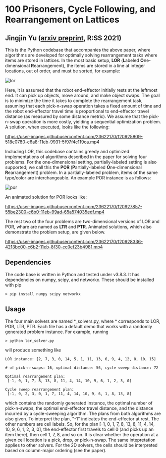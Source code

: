 # 100 Prisoners, Cycle Following, and Rearrangement on Lattices 

## Jingjin Yu ([arxiv preprint](https://arxiv.org/abs/2105.05366), R:SS 2021)

This is the Python codebase that accompanies the above paper, where algorithms are developed for optimally solving rearrangement tasks where items are stored in lattices. In the most basic setup, **LOR** (**L**abeled **O**ne-dimensional **R**earrangement), the items are stored in a line at integer locations, out of order, and must be sorted, for example:

![lor](https://user-images.githubusercontent.com/23622170/120925830-6ec2d600-c6a8-11eb-922a-9e461c318255.png)


Here, it is assumed that the robot end-effector initially rests at the leftmost end. It can pick up objects, move around, and make object swaps. The goal is to minimize the time it takes to complete the rearrangement task, assuming that each pick-n-swap operation takes a fixed amount of time and the robot end-effector travel time is proportional to end-effector travel distance (as measured by some distance metric). We assume that the pick-n-swap operation is more costly, yielding a sequential optimization problem. A solution, when executed, looks like the following: 

https://user-images.githubusercontent.com/23622170/120925809-518e0780-c6a8-11eb-9931-5f97f4c119ca.mp4


Including LOR, this codebase contains greedy and optimized implementations of algorithms described in the paper for solving four problems. For the one-dimensional setting, partially-labeled setting is also supported; we call this the **POR** (**P**artially-labeled **O**ne-dimensional **R**earrangement) problem. In a partially-labeled problem, items of the same type/color are interchangeable. An example POR instance is as follows: 

![por](https://user-images.githubusercontent.com/23622170/120927745-f2cc8c00-c6af-11eb-8a20-a74d3e217e80.png)

An animated solution for POR looks like:

https://user-images.githubusercontent.com/23622170/120927857-55be2300-c6b0-11eb-99ad-65a574035edf.mp4

The rest two of the four problems are two-dimensional versions of LOR and POR, whare are named as **LTR** and **PTR**. Animated solutions, which also demonstrate the problem setup, are given below. 

https://user-images.githubusercontent.com/23622170/120928336-4213bc00-c6b2-11eb-8f30-cc0ef23b4981.mp4



## Dependencies

The code base is written in Python and tested under v3.8.3. It has dependencies on numpy, scipy, and networkx. These should be installed with pip

`> pip install numpy scipy networkx`

## Usage

The four main solvers are named *_solvers.py, where * corresponds to LOR, POR, LTR, PTR. Each file has a default demo that works with a randomly generated problem instance. For example, running 

`> python lor_solver.py`

will produce something like 


```
LOR instance: [2, 7, 3, 0, 14, 5, 1, 11, 13, 6, 9, 4, 12, 8, 10, 15]

# of pick-n-swaps: 16, optimal distance: 56, cycle sweep distance: 72

Optimal rearrangement plan:
 [-1, 0, 1, 7, 8, 13, 8, 11, 4, 14, 10, 9, 6, 1, 2, 3, 0]

Cycle sweep rearrangement plan:
 [-1, 0, 2, 3, 0, 1, 7, 11, 4, 14, 10, 9, 6, 1, 8, 13, 8]
 ```

which contains the randomly generated instance, the optimal number of pick-n-swaps, the optimal end-effector travel distance, and the distance incurred by a cycle-sweeping algorithm. The plans from both algorithms are also given. To interpret the plan, "-1" indicates the end-effector at rest. The other numbers are cell labels. So, for the plan  [-1, 0, 1, 7, 8, 13, 8, 11, 4, 14, 10, 9, 6, 1, 2, 3, 0], the end-effector first travels to cell 0 (and picks up an item there), then cell 1, 7, 8, and so on. It is clear whether the operation at a given cell location is a pick, drop, or pick-n-swap. The same intepretation applies to other solvers. For the 2D solvers, the cells should be interpreted based on column-major ordering (see the paper). 



